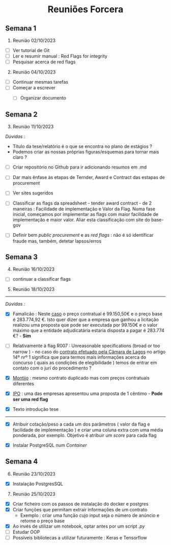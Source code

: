 <h1><center> Reuniões Forcera </h1>


## Semana 1

1. Reunião 02/10/2023
- [ ] Ver tutorial de Git
- [ ] Ler e resumir manual : Red Flags for integrity
- [ ] Pesquisar acerca de red flags

2. Reunião 04/10/2023
- [ ] Continuar mesmas tarefas
- [ ] Começar a escrever
    - [ ] Organizar documento



## Semana 2

3. Reunião 11/10/2023

*Dúvidas* : 
- Título da tese/relatório é o que se encontra no plano de estágios ?
- Podemos criar as nossas próprias figuras/esquemas para tornar mais claro ? 

- [ ] Criar repositório no Github para ir adicionando resumos em .md
- [ ] Dar mais ênfase às etapas de Ternder, Award e Contract das estapas de procurement
- [ ] Ver sites sugeridos
- [ ] Classificar as flags da spreadsheet - tender award contract - de 2 maneiras : Facilidade de implementação e Valor da Flag. Numa fase inicial, começamos por implementar as flags com maior facilidade de implementação e maior valor. Aliar esta classificação com site do base-gov
- [ ] Definir bem *public procurement* e as *red flags* : não é só identificar fraude mas, também, detetar lapsos/erros


## Semana 3

4. Reunião 16/10/2023

- [ ] continuar a classificar flags

5. Reunião 18/10/2023

--- 

*Dúvidas :* 

- [x] Famalicão :  Neste [caso](https://www.base.gov.pt/Base4/pt/detalhe/?type=contratos&id=10296678) o preço contratual é 99.150,50€ e o preço base é 283.774,92 €. Isto quer dizer que a empresa que ganhou a licitação realizou uma proposta que pode ser executada por 99.150€ e o valor máximo que a entidade adjudicatária estaria disposta a pagar é 283.774 €? - **Sim**

- [ ] Relativamente à flag R007 : Unreasonable specifications (broad or too narrow ) - no caso do [contrato efetuado pela Câmara de Lagos](https://www.base.gov.pt/Base4/pt/detalhe/?type=contratos&id=10295389) no artigo 14º nrº 1 significa que para termos mais informações acerca do concurso ( quais as condições de elegibilidade ) temos de entrar em contato com o jurí do procedimento ?

-  [x] [Montijo](https://www.base.gov.pt/Base4/pt/detalhe/?type=entidades&id=304018) : mesmo contrato duplicado mas com preços contratuais diferentes

- [x] [IPO](https://www.base.gov.pt/Base4/pt/detalhe/?type=contratos&id=10295077) : uma das empresas apresentou uma proposta de 1 cêntimo - **Pode ser uma red flag**

- [x] Texto introdução tese
---

- [x] Atribuir cotação/peso a cada um dos parâmetros ( valor da flag e facilidade de implementação ) e criar uma coluna extra com uma média ponderada, por exemplo. Objetivo é atribuir um *score* para cada flag 

- [x] Instalar PostgreSQL num *Container* 
## Semana 4

6. Reunião 23/10/2023

- [x] Instalação PostgresSQL

7. Reunião 25/10/2023

- [x] Criar ficheiro com os passos de instalação do docker e postgres
- [x] Criar funções que permitam extrair informações de um contrato 
    - Exemplo : criar uma função cujo input seja o número de anúncio e retorne o preço base
- [x] Ao invés de utilizar um notebook, optar antes por um script *.py*
- [ ] Estudar OOP
- [ ] Possíveis bibliotecas a utilizar futuramente : Keras e Tensorflow 
